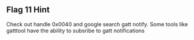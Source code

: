 ## Flag 11 Hint

Check out handle 0x0040 and google search gatt notify.  Some tools like gatttool have the ability to subsribe to gatt notifications
